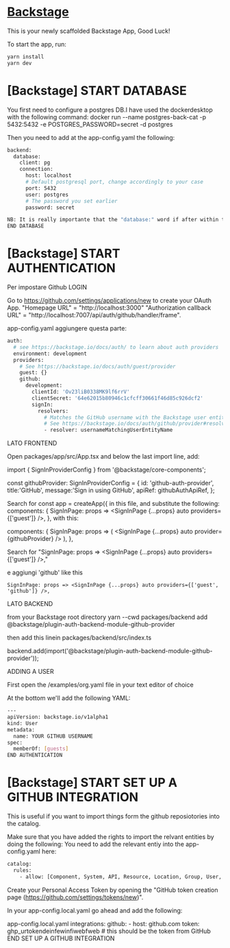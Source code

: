 # [Backstage](https://backstage.io)

This is your newly scaffolded Backstage App, Good Luck!

To start the app, run:

```sh
yarn install
yarn dev
```

# [Backstage] START DATABASE
You first need to configure a postgres DB.I have used the dockerdesktop with the following command:
docker run --name postgres-back-cat -p 5432:5432 -e POSTGRES_PASSWORD=secret -d postgres

Then you need to add at the app-config.yaml the following:

```sh
backend:
  database:
    client: pg
    connection:
      host: localhost       
      # Default postgresql port, change accordingly to your case
      port: 5432
      user: postgres
      # The password you set earlier
      password: secret
```

```sh
NB: It is really importante that the "database:" word if after within the "backend:" word.
END DATABASE
```

# [Backstage] START AUTHENTICATION
Per impostare Github LOGIN

Go to https://github.com/settings/applications/new to create your OAuth App.
"Homepage URL" = "http://localhost:3000"
"Authorization callback URL" = "http://localhost:7007/api/auth/github/handler/frame".

app-config.yaml
aggiungere questa parte:
```sh
auth:
  # see https://backstage.io/docs/auth/ to learn about auth providers
  environment: development
  providers:
    # See https://backstage.io/docs/auth/guest/provider
    guest: {}
    github:
      development:
        clientId: 'Ov23liB0338MK9lf6rrV'
        clientSecret: '64e62015b80946c1cfcff30661f46d85c926dcf2'
        signIn:
          resolvers:
            # Matches the GitHub username with the Backstage user entity name.
            # See https://backstage.io/docs/auth/github/provider#resolvers for more resolvers.
            - resolver: usernameMatchingUserEntityName
```

LATO FRONTEND

Open packages/app/src/App.tsx and below the last import line, add:

import { SignInProviderConfig } from '@backstage/core-components';

const githubProvider: SignInProviderConfig = {
  id: 'github-auth-provider',
  title:'GitHub',
  message:'Sign in using GitHub',
  apiRef: githubAuthApiRef,
};

Search for const app = createApp({ in this file, and substitute the following:
    components: {
     SignInPage: props => <SignInPage {...props} auto providers={['guest']} />,
    },
with this:

components: {
  SignInPage: props => (
    <SignInPage
      {...props}
      auto
      provider={githubProvider}
    />
  ),
},

Search for     "SignInPage: props => <SignInPage {...props} auto providers={['guest']} />,"

e aggiungi 'github' like this 

    SignInPage: props => <SignInPage {...props} auto providers={['guest', 'github']} />,

LATO BACKEND

from your Backstage root directory
yarn --cwd packages/backend add @backstage/plugin-auth-backend-module-github-provider

then add this linein packages/backend/src/index.ts

backend.add(import('@backstage/plugin-auth-backend-module-github-provider'));

ADDING A USER

First open the /examples/org.yaml file in your text editor of choice

At the bottom we'll add the following YAML:

```sh
---
apiVersion: backstage.io/v1alpha1
kind: User
metadata:
  name: YOUR GITHUB USERNAME
spec:
  memberOf: [guests]
END AUTHENTICATION
```

# [Backstage] START SET UP A GITHUB INTEGRATION
This is useful if you want to import things form the github reposiotories into the catalog.

Make sure that you have added the rights to import the relvant entities by doing the following:
You need to add the relevant entiy into the app-config.yaml here:

```sh
catalog:
  rules:
    - allow: [Component, System, API, Resource, Location, Group, User, Template]
```

Create your Personal Access Token by opening the "GitHub token creation page (https://github.com/settings/tokens/new)".

In your app-config.local.yaml go ahead and add the following:

app-config.local.yaml
integrations:
  github:
    - host: github.com
      token: ghp_urtokendeinfewinfiwebfweb # this should be the token from GitHub
END SET UP A GITHUB INTEGRATION
